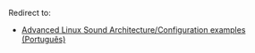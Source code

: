 Redirect to:

*   [Advanced Linux Sound Architecture/Configuration examples (Português)](/index.php/Advanced_Linux_Sound_Architecture/Configuration_examples_(Portugu%C3%AAs) "Advanced Linux Sound Architecture/Configuration examples (Português)")